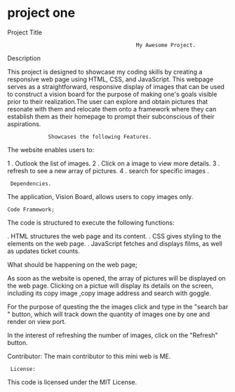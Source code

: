 # project one

Project Title

                                             My Awesome Project.

Description

This project is designed to showcase my coding skills by creating a responsive web page using HTML, CSS, and JavaScript. 
This webpage serves as a straightforward, responsive display of images that can be used to construct a vision board for the purpose of making one's goals visible prior to their realization.The user can explore and obtain pictures that resonate with them and relocate them onto a framework where they can establish them as their homepage to prompt their subconscious of their aspirations.

                 Showcases the following Features.
The website enables users to:

1 . Outlook the list of images. 2 . Click on a image to view more details. 3 . refresh to see a new array of pictures. 4 . search for specific  images .

     Dependencies.
The  application, Vision Board, allows users to copy images  only.

    Code Framework;
The code is structured to execute the following functions:

. HTML structures the web page and its content. . CSS gives styling to the elements on the web page. . JavaScript fetches and displays films, as well as updates ticket counts.

What should be happening on the web page;

As soon as the website is opened, the array of pictures will be displayed on the web page. Clicking on a pictue will display its details on the screen, including its copy image ,copy image address and search with goggle.

For the purpose of questing the the images click and type in the "search bar " button, which will track down the quantity of images one by one  and render on view port.

In the interest of refreshing the number of images, click on the "Refresh" button.

   Contributor:
The main contributor to this mini web is ME.

     License:
This code is licensed under the MIT License.